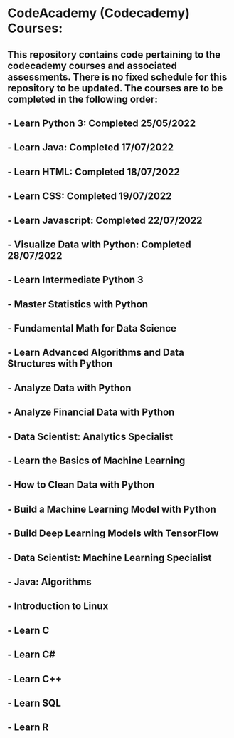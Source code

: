 # CodeAcademy (Codecademy) Courses:

## This repository contains code pertaining to the codecademy courses and associated assessments. There is no fixed schedule for this repository to be updated. The courses are to be completed in the following order:
## - Learn Python 3: Completed 25/05/2022
## - Learn Java: Completed 17/07/2022
## - Learn HTML: Completed 18/07/2022
## - Learn CSS: Completed 19/07/2022
## - Learn Javascript: Completed 22/07/2022
## - Visualize Data with Python: Completed 28/07/2022
## - Learn Intermediate Python 3
## - Master Statistics with Python
## - Fundamental Math for Data Science
## - Learn Advanced Algorithms and Data Structures with Python
## - Analyze Data with Python
## - Analyze Financial Data with Python
## - Data Scientist: Analytics Specialist
## - Learn the Basics of Machine Learning
## - How to Clean Data with Python
## - Build a Machine Learning Model with Python
## - Build Deep Learning Models with TensorFlow
## - Data Scientist: Machine Learning Specialist
## - Java: Algorithms
## - Introduction to Linux
## - Learn C
## - Learn C#
## - Learn C++
## - Learn SQL
## - Learn R